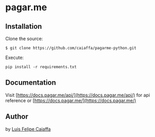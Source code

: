 # pagar.me


## Installation

Clone the source:

    $ git clone https://github.com/caiaffa/pagarme-python.git
    
Execute:

    pip install -r requirements.txt

## Documentation

Visit [https://docs.pagar.me/api/](https://docs.pagar.me/api/) for api reference or [https://docs.pagar.me/](https://docs.pagar.me/)

## Author

by [Luis Felipe Caiaffa](https://github.com/caiaffa/) 

